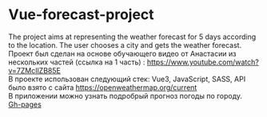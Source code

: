 # Vue-forecast-project

The project aims at representing the weather forecast for 5 days according to the location. The user chooses a city and gets the weather forecast.  
Проект был сделан на основе обучающего видео от Анастасии из нескольких частей (ссылка на 1 часть) :  https://www.youtube.com/watch?v=7ZMcIlZB85E  
В проекте использован следующий стек: Vue3, JavaScript, SASS, API было взято с сайта https://openweathermap.org/current  
В приложении можно узнать подробрый прогноз погоды по городу.  
[Gh-pages](https://juliaavramenko.github.io/vue-forecast-project)  